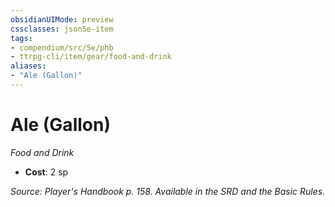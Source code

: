 ```yaml
---
obsidianUIMode: preview
cssclasses: json5e-item
tags:
- compendium/src/5e/phb
- ttrpg-cli/item/gear/food-and-drink
aliases: 
- "Ale (Gallon)"
---
```

# Ale (Gallon)
*Food and Drink*  

- **Cost**: 2 sp

*Source: Player's Handbook p. 158. Available in the SRD and the Basic Rules.*